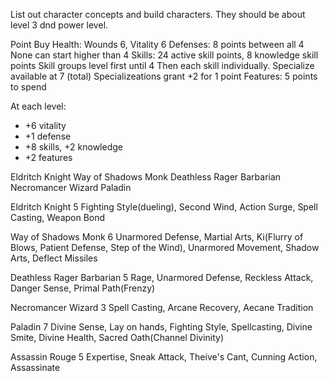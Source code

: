 List out character concepts and build characters. They should be about level 3 dnd power level.

Point Buy
Health: Wounds 6, Vitality 6
Defenses: 8 points between all 4
    None can start higher than 4
Skills: 24 active skill points, 8 knowledge skill points
    Skill groups level first until 4
    Then each skill individually. Specialize available at 7 (total)
    Specializeations grant +2 for 1 point
Features:
    5 points to spend

At each level:

- +6 vitality
- +1 defense
- +8 skills, +2 knowledge
- +2 features

Eldritch Knight
Way of Shadows Monk
Deathless Rager Barbarian
Necromancer Wizard
Paladin

Eldritch Knight
5 Fighting Style(dueling), Second Wind, Action Surge, Spell Casting, Weapon Bond

Way of Shadows Monk
6 Unarmored Defense, Martial Arts, Ki(Flurry of Blows, Patient Defense, Step of the Wind), Unarmored Movement, Shadow Arts, Deflect Missiles

Deathless Rager Barbarian
5 Rage, Unarmored Defense, Reckless Attack, Danger Sense, Primal Path(Frenzy)

Necromancer Wizard
3 Spell Casting, Arcane Recovery, Aecane Tradition

Paladin
7 Divine Sense, Lay on hands, Fighting Style, Spellcasting, Divine Smite, Divine Health, Sacred Oath(Channel Divinity)

Assassin Rouge
5 Expertise, Sneak Attack, Theive's Cant, Cunning Action, Assassinate